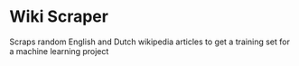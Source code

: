 # Wiki Scraper
Scraps random English and Dutch wikipedia articles to get a training set for a machine learning project